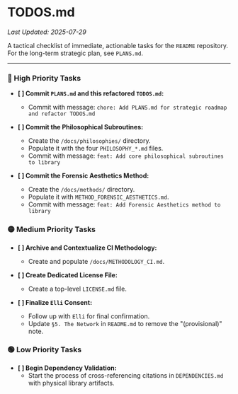 # TODOS.md
*Last Updated: 2025-07-29*

A tactical checklist of immediate, actionable tasks for the `README` repository. For the long-term strategic plan, see `PLANS.md`.

---

### **🔴 High Priority Tasks**

- **[ ] Commit `PLANS.md` and this refactored `TODOS.md`:**
    - Commit with message: `chore: Add PLANS.md for strategic roadmap and refactor TODOS.md`

- **[ ] Commit the Philosophical Subroutines:**
    - Create the `/docs/philosophies/` directory.
    - Populate it with the four `PHILOSOPHY_*.md` files.
    - Commit with message: `feat: Add core philosophical subroutines to library`

- **[ ] Commit the Forensic Aesthetics Method:**
    - Create the `/docs/methods/` directory.
    - Populate it with `METHOD_FORENSIC_AESTHETICS.md`.
    - Commit with message: `feat: Add Forensic Aesthetics method to library`

### **🟡 Medium Priority Tasks**

- **[ ] Archive and Contextualize CI Methodology:**
    - Create and populate `/docs/METHODOLOGY_CI.md`.

- **[ ] Create Dedicated License File:**
    - Create a top-level `LICENSE.md` file.

- **[ ] Finalize `Elli` Consent:**
    - Follow up with `Elli` for final confirmation.
    - Update `§5. The Network` in `README.md` to remove the "(provisional)" note.

### **🟢 Low Priority Tasks**

- **[ ] Begin Dependency Validation:**
    - Start the process of cross-referencing citations in `DEPENDENCIES.md` with physical library artifacts.
